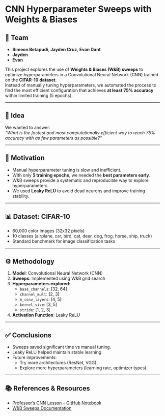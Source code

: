 # CNN Hyperparameter Sweeps with Weights & Biases

## 👥 Team
- **Simeon Betapudi**, **Jayden Cruz**, **Evan Dant**
- **Jayden**  
- **Evan**  

This project explores the use of **Weights & Biases (W&B) sweeps** to optimize hyperparameters in a Convolutional Neural Network (CNN) trained on the **CIFAR-10 dataset**.  
Instead of manually tuning hyperparameters, we automated the process to find the most efficient configuration that achieves **at least 75% accuracy** within limited training (5 epochs).  

---

## 🚀 Idea
We wanted to answer:  
*“What is the fastest and most computationally efficient way to reach 75% accuracy with as few parameters as possible?”*  

---

## 🎯 Motivation
- Manual hyperparameter tuning is slow and inefficient.  
- With only **5 training epochs**, we needed the **best parameters early**.  
- W&B sweeps provide a systematic and reproducible way to explore hyperparameters.  
- We used **Leaky ReLU** to avoid dead neurons and improve training stability.  

---

## 📊 Dataset: CIFAR-10
- 60,000 color images (32x32 pixels)  
- 10 classes (airplane, car, bird, cat, deer, dog, frog, horse, ship, truck)  
- Standard benchmark for image classification tasks  

---

## ⚙️ Methodology
1. **Model**: Convolutional Neural Network (CNN)  
2. **Sweeps**: Implemented using W&B grid search  
3. **Hyperparameters explored**:
   - `base_channels`: [32, 64]  
   - `channel_mult`: [2, 3]  
   - `n_conv_layers`: [4, 5]  
   - `kernel_size`: [3, 5]  
   - `stride`: [1, 2, 3]  
4. **Activation Function**: Leaky ReLU  

---


## ✅ Conclusions
- Sweeps saved significant time vs manual tuning.  
- Leaky ReLU helped maintain stable learning.  
- Future improvements:
  - Try more architectures (ResNet, VGG).  
  - Explore more hyperparameters (learning rate, optimizer types).  

---

## 📚 References & Resources
- [Professor’s CNN Lesson – GitHub Notebook](https://github.com/drscotthawley/DLAIE/blob/main/Lessons/06_ConvNets.ipynb)  
- [W&B Sweeps Documentation](https://docs.wandb.ai/guides/sweeps/)  

